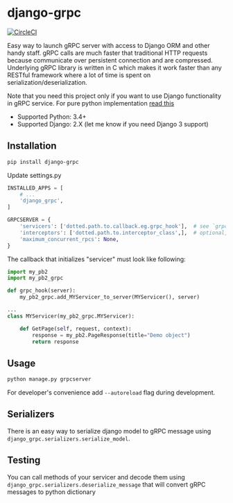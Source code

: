 # django-grpc

[![CircleCI](https://circleci.com/gh/gluk-w/django-grpc.svg?style=svg)](https://circleci.com/gh/gluk-w/django-grpc)


Easy way to launch gRPC server with access to Django ORM and other handy staff.
gRPC calls are much faster that traditional HTTP requests because communicate over
persistent connection and are compressed. Underlying gRPC library is written in C which
makes it work faster than any RESTful framework where a lot of time is spent on serialization/deserialization.

Note that you need this project only if you want to use Django functionality in gRPC service. 
For pure python implementation [read this](https://grpc.io/docs/quickstart/python.html)

* Supported Python: 3.4+
* Supported Django: 2.X (let me know if you need Django 3 support)

## Installation

```bash
pip install django-grpc
``` 

Update settings.py
```python
INSTALLED_APPS = [
    # ...
    'django_grpc',
]

GRPCSERVER = {
    'servicers': ['dotted.path.to.callback.eg.grpc_hook'],  # see `grpc_hook()` below
    'interceptors': ['dotted.path.to.interceptor_class',],  # optional, interceprots are similar to middleware in Django
    'maximum_concurrent_rpcs': None,
}
```

The callback that initializes "servicer" must look like following:
```python
import my_pb2
import my_pb2_grpc

def grpc_hook(server):
    my_pb2_grpc.add_MYServicer_to_server(MYServicer(), server)

...
class MYServicer(my_pb2_grpc.MYServicer):

    def GetPage(self, request, context):
        response = my_pb2.PageResponse(title="Demo object")
        return response
```

## Usage
```bash
python manage.py grpcserver
```

For developer's convenience add `--autoreload` flag during development.


## Serializers
There is an easy way to serialize django model to gRPC message using `django_grpc.serializers.serialize_model`.


## Testing
You can call methods of your servicer and decode them using `django_grpc.serializers.deserialize_message` that
will convert gRPC messages to python dictionary
